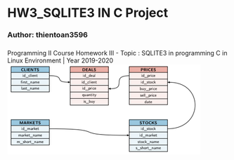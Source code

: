 # HW3_SQLITE3 IN C Project
### Author: thientoan3596
###
Programming II Course Homework III - Topic : SQLITE3 in programming C in Linux Environment | Year 2019-2020
![](img/tablesRelationship.PNG)
